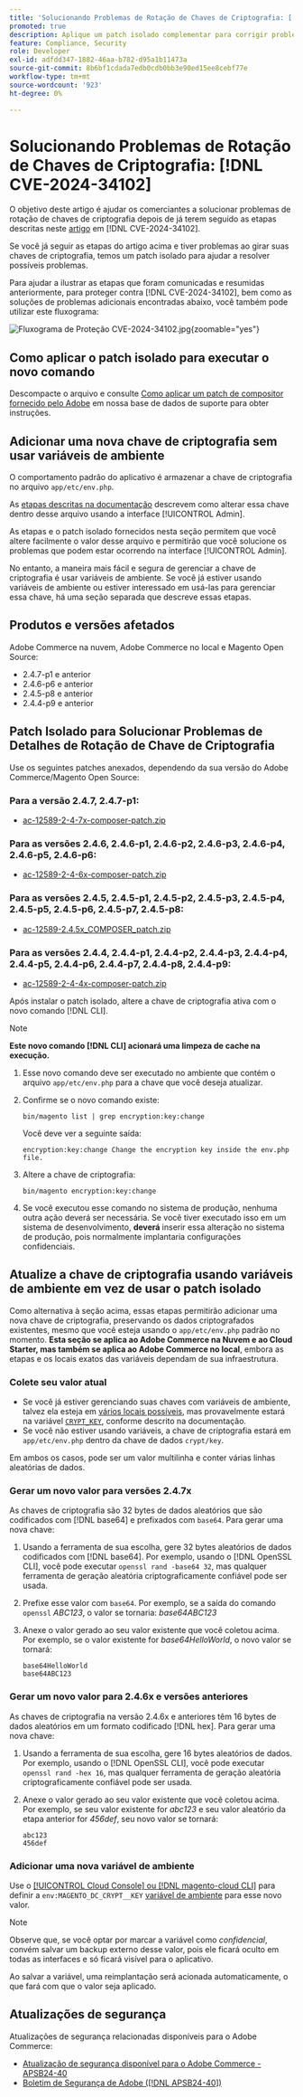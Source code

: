 ```yaml
---
title: 'Solucionando Problemas de Rotação de Chaves de Criptografia: [!DNL CVE-2024-34102]'
promoted: true
description: Aplique um patch isolado complementar para corrigir problemas adicionais de atualização de chaves de criptografia do  [!DNL CVE-2024-34102] for Adobe Commerce 2.4.4-p8, 2.4.5-p7, 2.4.6-p5, 2.4.7 e versões anteriores.
feature: Compliance, Security
role: Developer
exl-id: adfdd347-1882-46aa-b782-d95a1b11473a
source-git-commit: 8b6bf1cdada7edb0cdb0bb3e90ed15ee8cebf77e
workflow-type: tm+mt
source-wordcount: '923'
ht-degree: 0%

---
```


# Solucionando Problemas de Rotação de Chaves de Criptografia: [!DNL CVE-2024-34102]

O objetivo deste artigo é ajudar os comerciantes a solucionar problemas de rotação de chaves de criptografia depois de já terem seguido as etapas descritas neste [artigo](https://experienceleague.adobe.com/en/docs/commerce-knowledge-base/kb/troubleshooting/known-issues-patches-attached/security-update-available-for-adobe-commerce-apsb24-40-revised-to-include-isolated-patch-for-cve-2024-34102) em [!DNL CVE-2024-34102].

Se você já seguir as etapas do artigo acima e tiver problemas ao girar suas chaves de criptografia, temos um patch isolado para ajudar a resolver possíveis problemas.

Para ajudar a ilustrar as etapas que foram comunicadas e resumidas anteriormente, para proteger contra [!DNL CVE-2024-34102], bem como as soluções de problemas adicionais encontradas abaixo, você também pode utilizar este fluxograma:


![Fluxograma de Proteção CVE-2024-34102.jpg](assets/cve-2024-34102-protection-flow-chart.jpg){zoomable="yes"}


## Como aplicar o patch isolado para executar o novo comando

Descompacte o arquivo e consulte [Como aplicar um patch de compositor fornecido pelo Adobe](https://experienceleague.adobe.com/docs/commerce-knowledge-base/kb/how-to/how-to-apply-a-composer-patch-provided-by-magento.html) em nossa base de dados de suporte para obter instruções.

## Adicionar uma nova chave de criptografia sem usar variáveis de ambiente

O comportamento padrão do aplicativo é armazenar a chave de criptografia no arquivo `app/etc/env.php`.

As [etapas descritas na documentação](https://experienceleague.adobe.com/en/docs/commerce-admin/systems/security/encryption-key) descrevem como alterar essa chave dentro desse arquivo usando a interface [!UICONTROL Admin].

As etapas e o patch isolado fornecidos nesta seção permitem que você altere facilmente o valor desse arquivo e permitirão que você solucione os problemas que podem estar ocorrendo na interface [!UICONTROL Admin].

No entanto, a maneira mais fácil e segura de gerenciar a chave de criptografia é usar variáveis de ambiente. Se você já estiver usando variáveis de ambiente ou estiver interessado em usá-las para gerenciar essa chave, há uma seção separada que descreve essas etapas.

## Produtos e versões afetados

Adobe Commerce na nuvem, Adobe Commerce no local e Magento Open Source:

* 2.4.7-p1 e anterior
* 2.4.6-p6 e anterior
* 2.4.5-p8 e anterior
* 2.4.4-p9 e anterior

## Patch Isolado para Solucionar Problemas de Detalhes de Rotação de Chave de Criptografia

Use os seguintes patches anexados, dependendo da sua versão do Adobe Commerce/Magento Open Source:

### Para a versão 2.4.7, 2.4.7-p1:

* [ac-12589-2-4-7x-composer-patch.zip](assets/ac-12589-2-4-7x-composer-patch.zip)

### Para as versões 2.4.6, 2.4.6-p1, 2.4.6-p2, 2.4.6-p3, 2.4.6-p4, 2.4.6-p5, 2.4.6-p6:

* [ac-12589-2-4-6x-composer-patch.zip](assets/ac-12589-2-4-6x-composer-patch.zip)

### Para as versões 2.4.5, 2.4.5-p1, 2.4.5-p2, 2.4.5-p3, 2.4.5-p4, 2.4.5-p5, 2.4.5-p6, 2.4.5-p7, 2.4.5-p8:

* [ac-12589-2.4.5x_COMPOSER_patch.zip](assets/ac-12589-2-4-5x-composer-patch.zip)

### Para as versões 2.4.4, 2.4.4-p1, 2.4.4-p2, 2.4.4-p3, 2.4.4-p4, 2.4.4-p5, 2.4.4-p6, 2.4.4-p7, 2.4.4-p8, 2.4.4-p9:

* [ac-12589-2-4-4x-composer-patch.zip](assets/ac-12589-2-4-4x-composer-patch.zip)

<!--
* [ac-12589-2-4-4x-composer-patch.zip](assets/ac-12589-2-4-4x-composer-patch.zip)
-->

Após instalar o patch isolado, altere a chave de criptografia ativa com o novo comando [!DNL CLI].

>[!NOTE]
>
>**Este novo comando [!DNL CLI] acionará uma limpeza de cache na execução.**

1. Esse novo comando deve ser executado no ambiente que contém o arquivo `app/etc/env.php` para a chave que você deseja atualizar.
1. Confirme se o novo comando existe:

   ```
   bin/magento list | grep encryption:key:change
   ```

   Você deve ver a seguinte saída:

   ```
   encryption:key:change Change the encryption key inside the env.php file.
   ```

1. Altere a chave de criptografia:

   ```
   bin/magento encryption:key:change
   ```

1. Se você executou esse comando no sistema de produção, nenhuma outra ação deverá ser necessária.
Se você tiver executado isso em um sistema de desenvolvimento, **deverá** inserir essa alteração no sistema de produção, pois normalmente implantaria configurações confidenciais.

## Atualize a chave de criptografia usando variáveis de ambiente em vez de usar o patch isolado

Como alternativa à seção acima, essas etapas permitirão adicionar uma nova chave de criptografia, preservando os dados criptografados existentes, mesmo que você esteja usando o `app/etc/env.php` padrão no momento.
**Esta seção se aplica ao Adobe Commerce na Nuvem e ao Cloud Starter, mas também se aplica ao Adobe Commerce no local**, embora as etapas e os locais exatos das variáveis dependam de sua infraestrutura.

### Colete seu valor atual

* Se você já estiver gerenciando suas chaves com variáveis de ambiente, talvez ela esteja em [vários locais possíveis](https://experienceleague.adobe.com/en/docs/commerce-cloud-service/user-guide/configure/env/stage/variables-intro), mas provavelmente estará na variável [`CRYPT_KEY`](https://experienceleague.adobe.com/en/docs/commerce-cloud-service/user-guide/configure/env/stage/variables-deploy#crypt_key), conforme descrito na documentação.
* Se você não estiver usando variáveis, a chave de criptografia estará em `app/etc/env.php` dentro da chave de dados `crypt/key`.

Em ambos os casos, pode ser um valor multilinha e conter várias linhas aleatórias de dados.

### Gerar um novo valor para versões 2.4.7x

As chaves de criptografia são 32 bytes de dados aleatórios que são codificados com [!DNL base64] e prefixados com `base64`.
Para gerar uma nova chave:

1. Usando a ferramenta de sua escolha, gere 32 bytes aleatórios de dados codificados com [!DNL base64]. Por exemplo, usando o [!DNL OpenSSL CLI], você pode executar `openssl rand -base64 32`, mas qualquer ferramenta de geração aleatória criptograficamente confiável pode ser usada.
1. Prefixe esse valor com `base64`. Por exemplo, se a saída do comando `openssl` *ABC123*, o valor se tornaria: *base64ABC123*
1. Anexe o valor gerado ao seu valor existente que você coletou acima. Por exemplo, se o valor existente for *base64HelloWorld*, o novo valor se tornará:<br>

   ```
   base64HelloWorld
   base64ABC123
   ```

### Gerar um novo valor para 2.4.6x e versões anteriores

As chaves de criptografia na versão 2.4.6x e anteriores têm 16 bytes de dados aleatórios em um formato codificado [!DNL hex].
Para gerar uma nova chave:

1. Usando a ferramenta de sua escolha, gere 16 bytes aleatórios de dados. Por exemplo, usando o [!DNL OpenSSL CLI], você pode executar `openssl rand -hex 16`, mas qualquer ferramenta de geração aleatória criptograficamente confiável pode ser usada.
1. Anexe o valor gerado ao seu valor existente que você coletou acima. Por exemplo, se seu valor existente for *abc123* e seu valor aleatório da etapa anterior for *456def*, seu novo valor se tornará:<br>

   ```
   abc123
   456def
   ```

### Adicionar uma nova variável de ambiente

Use o [[!UICONTROL Cloud Console] ou  [!DNL magento-cloud CLI]](https://experienceleague.adobe.com/en/docs/commerce-cloud-service/user-guide/configure/env/variable-levels) para definir a `env:MAGENTO_DC_CRYPT__KEY` [variável de ambiente](https://experienceleague.adobe.com/en/docs/commerce-cloud-service/user-guide/configure/env/stage/variables-cloud) para esse novo valor.

>[!NOTE]
>
>Observe que, se você optar por marcar a variável como *confidencial*, convém salvar um backup externo desse valor, pois ele ficará oculto em todas as interfaces e só ficará visível para o aplicativo.

Ao salvar a variável, uma reimplantação será acionada automaticamente, o que fará com que o valor seja aplicado.

## Atualizações de segurança

Atualizações de segurança relacionadas disponíveis para o Adobe Commerce:

* [Atualização de segurança disponível para o Adobe Commerce - APSB24-40](https://experienceleague.adobe.com/en/docs/commerce-knowledge-base/kb/troubleshooting/known-issues-patches-attached/security-update-available-for-adobe-commerce-apsb24-40-revised-to-include-isolated-patch-for-cve-2024-34102)
* [Boletim de Segurança de Adobe ([!DNL APSB24-40])](https://helpx.adobe.com/security/products/magento/apsb24-40.html)
